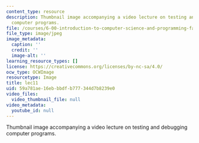 ```yaml
---
content_type: resource
description: Thumbnail image accompanying a video lecture on testing and debugging
  computer programs.
file: /courses/6-00-introduction-to-computer-science-and-programming-fall-2008/59a781ae16ebbbdfb777344d7b8239e0_lec11.jpg
file_type: image/jpeg
image_metadata:
  caption: ''
  credit: ''
  image-alt: ''
learning_resource_types: []
license: https://creativecommons.org/licenses/by-nc-sa/4.0/
ocw_type: OCWImage
resourcetype: Image
title: lec11
uid: 59a781ae-16eb-bbdf-b777-344d7b8239e0
video_files:
  video_thumbnail_file: null
video_metadata:
  youtube_id: null
---
```

Thumbnail image accompanying a video lecture on testing and debugging computer programs.